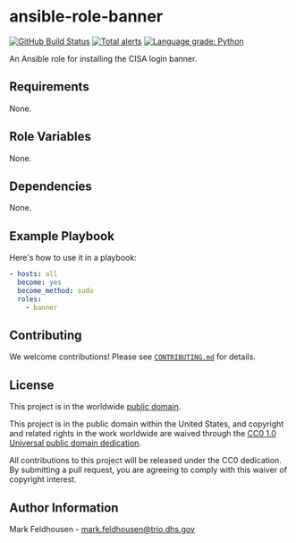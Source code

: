 # ansible-role-banner #

[![GitHub Build Status](https://github.com/cisagov/ansible-role-banner/workflows/build/badge.svg)](https://github.com/cisagov/ansible-role-banner/actions)
[![Total alerts](https://img.shields.io/lgtm/alerts/g/cisagov/ansible-role-banner.svg?logo=lgtm&logoWidth=18)](https://lgtm.com/projects/g/cisagov/ansible-role-banner/alerts/)
[![Language grade: Python](https://img.shields.io/lgtm/grade/python/g/cisagov/ansible-role-banner.svg?logo=lgtm&logoWidth=18)](https://lgtm.com/projects/g/cisagov/ansible-role-banner/context:python)

An Ansible role for installing the CISA login banner.

## Requirements ##

None.

## Role Variables ##

None.

## Dependencies ##

None.

## Example Playbook ##

Here's how to use it in a playbook:

```yaml
- hosts: all
  become: yes
  become_method: sudo
  roles:
    - banner
```

## Contributing ##

We welcome contributions!  Please see [`CONTRIBUTING.md`](CONTRIBUTING.md) for
details.

## License ##

This project is in the worldwide [public domain](LICENSE).

This project is in the public domain within the United States, and
copyright and related rights in the work worldwide are waived through
the [CC0 1.0 Universal public domain
dedication](https://creativecommons.org/publicdomain/zero/1.0/).

All contributions to this project will be released under the CC0
dedication. By submitting a pull request, you are agreeing to comply
with this waiver of copyright interest.

## Author Information ##

Mark Feldhousen - <mark.feldhousen@trio.dhs.gov>
